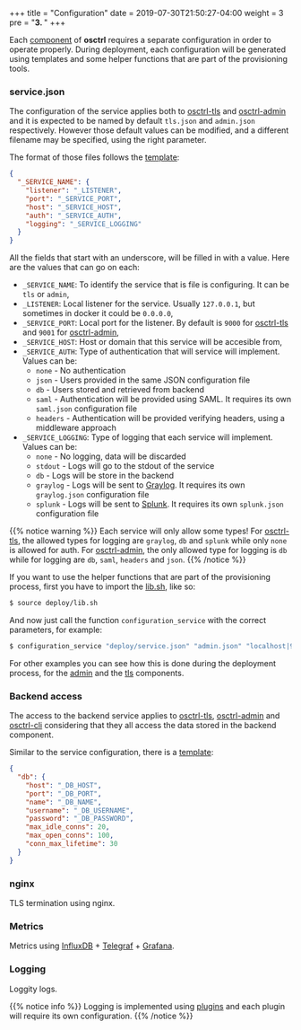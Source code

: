 +++
title = "Configuration"
date = 2019-07-30T21:50:27-04:00
weight = 3
pre = "<b>3. </b>"
+++

Each [component](/components/) of **osctrl** requires a separate configuration in order to operate properly. During deployment, each configuration will be generated using templates and some helper functions that are part of the provisioning tools.

### service.json

The configuration of the service applies both to [osctrl-tls](/components/osctrl-tls/) and [osctrl-admin](/components/osctrl-admin/) and it is expected to be named by default `tls.json` and `admin.json` respectively. However those default values can be modified, and a different filename may be specified, using the right parameter.

The format of those files follows the [template](https://github.com/jmpsec/osctrl/blob/master/deploy/service.json):

```json
{
  "_SERVICE_NAME": {
    "listener": "_LISTENER",
    "port": "_SERVICE_PORT",
    "host": "_SERVICE_HOST",
    "auth": "_SERVICE_AUTH",
    "logging": "_SERVICE_LOGGING"
  }
}
```

All the fields that start with an underscore, will be filled in with a value. Here are the values that can go on each:

* `_SERVICE_NAME`: To identify the service that is file is configuring. It can be `tls` or `admin`,
* `_LISTENER`: Local listener for the service. Usually `127.0.0.1`, but sometimes in docker it could be `0.0.0.0`,
* `_SERVICE_PORT`: Local port for the listener. By default is `9000` for [osctrl-tls](/components/osctrl-tls/) and `9001` for [osctrl-admin](/components/osctrl-admin/),
* `_SERVICE_HOST`: Host or domain that this service will be accesible from,
* `_SERVICE_AUTH`: Type of authentication that will service will implement. Values can be:
  * `none` - No authentication
  * `json` - Users provided in the same JSON configuration file
  * `db` - Users stored and retrieved from backend
  * `saml` - Authentication will be provided using SAML. It requires its own `saml.json` configuration file
  * `headers` - Authentication will be provided verifying headers, using a middleware approach
* `_SERVICE_LOGGING`: Type of logging that each service will implement. Values can be:
  * `none` - No logging, data will be discarded
  * `stdout` - Logs will go to the stdout of the service
  * `db` - Logs will be store in the backend
  * `graylog` - Logs will be sent to [Graylog](https://www.graylog.org/). It requires its own `graylog.json` configuration file
  * `splunk` - Logs will be sent to [Splunk](https://www.splunk.com/). It requires its own `splunk.json` configuration file

{{% notice warning %}}
Each service will only allow some types! For [osctrl-tls](/components/osctrl-tls/), the allowed types for logging are `graylog`, `db` and `splunk` while only `none` is allowed for auth. For [osctrl-admin](/components/osctrl-admin/), the only allowed type for logging is `db`  while for logging are `db`, `saml`, `headers` and `json`.
{{% /notice %}}

If you want to use the helper functions that are part of the provisioning process, first you have to import the [lib.sh](https://github.com/jmpsec/osctrl/blob/master/deploy/lib.sh), like so:

```bash
$ source deploy/lib.sh
```

And now just call the function `configuration_service` with the correct parameters, for example:

```bash
$ configuration_service "deploy/service.json" "admin.json" "localhost|9001" "admin" "0.0.0.0" "db" "db"
```

For other examples you can see how this is done during the deployment process, for the [admin](https://github.com/jmpsec/osctrl/blob/master/deploy/provision.sh#L517) and the [tls](https://github.com/jmpsec/osctrl/blob/master/deploy/provision.sh#L499) components.

### Backend access

The access to the backend service applies to [osctrl-tls](/components/osctrl-tls/), [osctrl-admin](/components/osctrl-admin/) and [osctrl-cli](/components/osctrl-cli/) considering that they all access the data stored in the backend component.

Similar to the service configuration, there is a [template](https://github.com/jmpsec/osctrl/blob/master/deploy/db.json):

```json
{
  "db": {
    "host": "_DB_HOST",
    "port": "_DB_PORT",
    "name": "_DB_NAME",
    "username": "_DB_USERNAME",
    "password": "_DB_PASSWORD",
    "max_idle_conns": 20,
    "max_open_conns": 100,
    "conn_max_lifetime": 30
  }
}
```

### nginx

TLS termination using nginx.

### Metrics

Metrics using [InfluxDB](https://www.influxdata.com/products/influxdb-overview/) + [Telegraf](https://www.influxdata.com/time-series-platform/telegraf/) + [Grafana](https://grafana.com/).

### Logging

Loggity logs.

{{% notice info %}}
Logging is implemented using [plugins](https://github.com/javuto/osctrl/tree/master/plugins) and each plugin will require its own configuration.
{{% /notice %}}
